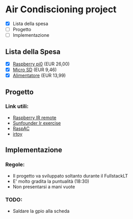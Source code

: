 
# Air Condiscioning project

- [x] Lista della spesa
- [ ] Progetto
- [ ] Implementazione

## Lista della Spesa

- [x] [Raspberry pi0](https://www.amazon.it/gp/product/B072LWBL37/ref=ox_sc_act_title_2?smid=A2KDI895FDYZAF&psc=1) (EUR 26,00)
- [x] [Micro SD](https://www.amazon.it/SanDisk-Imaging-MicroSDHC-Adattatore-Classe/dp/B012VKUSIA/ref=sr_1_1?s=electronics&ie=UTF8&qid=1496772865&sr=1-1&keywords=micro+sd) (EUR 9,46)
- [x] [Alimentatore](https://www.amazon.it/gp/product/B01M58O9M9/ref=ox_sc_act_title_1?smid=A1YTR8UCVRSI8N&psc=1) (EUR 13,99)

## Progetto

### Link utili:

- [Raspberry IR remote](https://www.hackster.io/duculete/ir-remote-with-raspberry-pi-d5cf5f)
- [Sunfounder Ir exercise](https://github.com/sunfounder/Sunfounder_SensorKit_Python_code_for_RaspberryPi/blob/master/06_Ir.py)
- [RaspAC](https://github.com/tpudlik/RaspAC)
- [irtoy](https://rubygems.org/gems/irtoy/versions/0.1.1)

## Implementazione

### Regole:

- Il progetto va sviluppato soltanto durante il FullstackLT
- E' molto gradita la puntualità (18:30)
- Non presentarsi a mani vuote

### TODO:
- Saldare la gpio alla scheda
